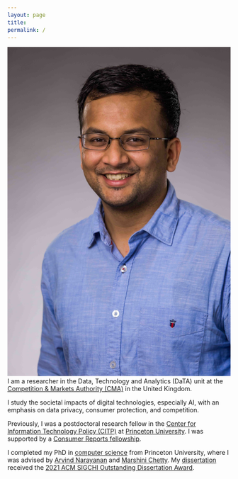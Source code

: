```yaml
---
layout: page
title:
permalink: /
---
```


<p><img src="/files/pic_Fotor.png" id="mug-shot" alt="mug-shot"/> I am a researcher in the Data, Technology and Analytics (DaTA) unit at the <a href="https://www.gov.uk/government/organisations/competition-and-markets-authority">Competition & Markets Authority (CMA)</a> in the United Kingdom.</p>

<p>I study the societal impacts of digital technologies, especially AI, with an emphasis on data privacy, consumer protection, and competition.</p>

<p>Previously, I was a postdoctoral research fellow in the <a href="http://citp.princeton.edu">Center for Information Technology Policy (CITP)</a> at <a href="http://princeton.edu">Princeton University</a>. I was supported by a <a href="https://digital-lab.consumerreports.org/fellows/">Consumer Reports fellowship</a>.</p>

<p>I completed my PhD in <a href="https://www.cs.princeton.edu/">computer science</a> from Princeton University, where I was advised by <a href="http://randomwalker.info">Arvind Narayanan</a> and <a href="http://marshini.net">Marshini Chetty</a>. My <a href="https://dataspace.princeton.edu/handle/88435/dsp012f75rc09f">dissertation</a> received the <a href="https://sigchi.org/awards/sigchi-award-recipients/2021-sigchi-awards/" target="_blank">2021 ACM SIGCHI Outstanding Dissertation Award</a>.</p>
